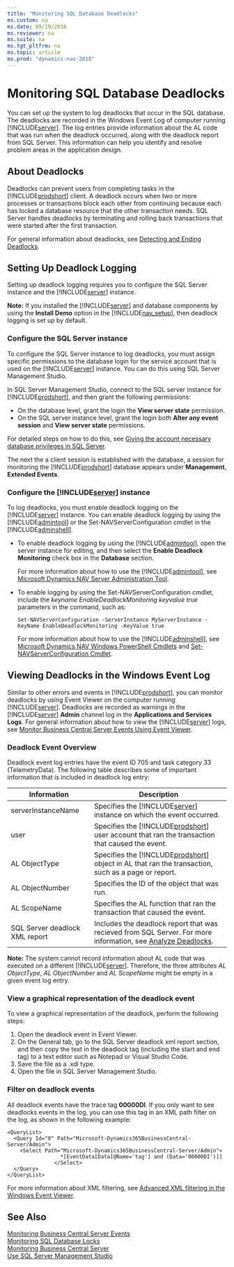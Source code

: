 ```yaml
---
title: "Monitoring SQL Database Deadlocks"
ms.custom: na
ms.date: 09/19/2016
ms.reviewer: na
ms.suite: na
ms.tgt_pltfrm: na
ms.topic: article
ms.prod: "dynamics-nav-2018"
---
```

# Monitoring SQL Database Deadlocks
You can set up the system to log deadlocks that occur in the SQL database. The deadlocks are recorded in the Windows Event Log of computer running [!INCLUDE[server](../developer/includes/server.md)]. The log entries provide information about the AL code that was run when the deadlock occurred, along with the deadlock report from SQL Server. This information can help you identify and resolve problem areas in the application design.

## About Deadlocks
Deadlocks can prevent users from completing tasks in the [!INCLUDE[prodshort](../developer/includes/prodshort.md)] client. A deadlock occurs when two or more processes or transactions block each other from continuing because each has locked a database resource that the other transaction needs. SQL Server handles deadlocks by terminating and rolling back transactions that were started after the first transaction.

For general information about deadlocks, see [Detecting and Ending Deadlocks](https://aka.ms/detectingendingdeadlocks).

## Setting Up Deadlock Logging
Setting up deadlock logging requires you to configure the SQL Server instance and the [!INCLUDE[server](../developer/includes/server.md)] instance.

**Note:**  If you installed the [!INCLUDE[server](../developer/includes/server.md)] and database components by using the **Install Demo** option in the [!INCLUDE[nav_setup](../developer/includes/nav_setup_md.md)], then deadlock logging is set up by default.   

### Configure the SQL Server instance
To configure the SQL Server instance to log deadlocks, you must assign specific permissions to the database login for the service account that is used on the [!INCLUDE[server](../developer/includes/server.md)] instance. You can do this using SQL Server Management Studio.

In SQL Server Management Studio, connect to the SQL server instance for [!INCLUDE[prodshort](../developer/includes/prodshort.md)], and then grant the following permissions:
-   On the database level, grant the login the **View server state** permission.
-   On the SQL server instance level, grant the login both **Alter any event session** and **View server state** permissions.

For detailed steps on how to do this, see [Giving the account necessary database privileges in SQL Server](Provisioning-the-Microsoft-Dynamics-NAV-Server-Account.md#dbo).

The next the a client session is established with the database, a session for monitoring the [!INCLUDE[prodshort](../developer/includes/prodshort.md)] database appears under  **Management**, **Extended Events**.

### Configure the [!INCLUDE[server](../developer/includes/server.md)] instance
To log deadlocks, you must enable deadlock logging on the [!INCLUDE[server](../developer/includes/server.md)] instance. You can enable deadlock logging by using the [!INCLUDE[admintool](../developer/includes/admintool.md)] or the Set-NAVServerConfiguration cmdlet in the [!INCLUDE[adminshell](../developer/includes/adminshell.md)].

-   To enable deadlock logging by using the [!INCLUDE[admintool](../developer/includes/admintool.md)], open the server instance for editing, and then select the **Enable Deadlock Monitoring** check box in the **Database** section.

    For more information about how to use the [!INCLUDE[admintool](../developer/includes/admintool.md)], see [Microsoft Dynamics NAV Server Administration Tool](Microsoft-Dynamics-NAV-Server-Administration-Tool.md).

-   To enable logging by using the Set-NAVServerConfiguration cmdlet, include the *keyname EnableDeadlockMonitoring keyvalue true* parameters in the command, such as:

    ```
    Set-NAVServerConfiguration -ServerInstance MyServerInstance -KeyName EnableDeadlockMonitoring -KeyValue true
    ```
    For more information about how to use the [!INCLUDE[adminshell](../developer/includes/adminshell.md)], see [Microsoft Dynamics NAV Windows PowerShell Cmdlets](Microsoft-Dynamics-NAV-Windows-PowerShell-Cmdlets.md) and [Set-NAVServerConfiguration Cmdlet](https://go.microsoft.com/fwlink/?linkid=401394).

## Viewing Deadlocks in the Windows Event Log
Similar to other errors and events in [!INCLUDE[prodshort](../developer/includes/prodshort.md)], you can monitor deadlocks by using Event Viewer on the computer running [!INCLUDE[server](../developer/includes/server.md)]. Deadlocks are recorded as warnings in the [!INCLUDE[server](../developer/includes/server.md)]  **Admin** channel log in the **Applications and Services Logs**. For general information about how to view the [!INCLUDE[server](../developer/includes/server.md)] logs, see [Monitor Business Central Server Events Using Event Viewer](monitor-server-events-windows-event-log.md).

### Deadlock Event Overview
Deadlock event log entries have the event ID 705 and task category 33 (TelemetryData). The following table describes some of important information that is included in deadlock log entry:

|  Information |  Description  |
|--------------|---------------|
|serverInstanceName|Specifies the [!INCLUDE[server](../developer/includes/server.md)] instance on which the event occurred.|
|user|Specifies the [!INCLUDE[prodshort](../developer/includes/prodshort.md)] user account that ran the transaction that caused the event.|
|AL ObjectType|Specifies the [!INCLUDE[prodshort](../developer/includes/prodshort.md)] object in AL that ran the transaction, such as a page or report.|
|AL ObjectNumber|Specifies the ID of the object that was run.|
|AL ScopeName|Specifies the AL function that ran the transaction that caused the event.|
|SQL Server deadlock XML report|Includes the deadlock report that was recieved from SQL Server. For more information, see [Analyze Deadlocks](https://aka.ms/analyzedeadlocks).|

**Note:**  The system cannot record information about AL code that was executed on a different  [!INCLUDE[server](../developer/includes/server.md)]. Therefore, the three attributes *AL ObjectType*, *AL ObjectNumber* and *AL ScopeName* might be empty in a given event log entry.

### View a graphical representation of the deadlock event
To view a graphical representation of the deadlock, perform the following steps:
1.  Open the deadlock event in Event Viewer.
2.  On the General tab, go to the SQL Server deadlock xml report section, and then copy the text in the deadlock tag (including the start and end tag) to a text editor such as Notepad or Visual Studio Code.
3.  Save the file as a .xdl type.
4.  Open the file in SQL Server Management Studio.

### Filter on deadlock events
All deadlock events have the trace tag **00000DI**. If you only want to see deadlocks events in the log, you can use this tag in an XML path filter on the log, as shown in the following example:

```
<QueryList>
  <Query Id="0" Path="Microsoft-Dynamics365BusinessCentral-Server/Admin">
    <Select Path="Microsoft-Dynamics365BusinessCentral-Server/Admin">
                 *[EventData[Data[@Name='tag'] and (Data='00000DI')]]
               </Select>
  </Query>
</QueryList>
```
For more information about XML filtering, see [Advanced XML filtering in the Windows Event Viewer](https://aka.ms/advancedxmlfilteringeventviewer).
##  See Also
[Monitoring Business Central Server Events](monitor-server-events.md)  
[Monitoring SQL Database Locks](monitor-database-locks.md)  
[Monitoring Business Central Server](monitor-server.md)  
[Use SQL Server Management Studio](https://aka.ms/usesqlservermanagementstudio)
